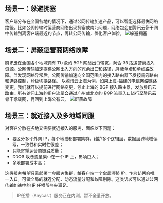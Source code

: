 ## 场景一：躲避拥塞
客户端分布在全国各地的情况下，通过公网传输加速产品，可以智能选择最快网络路径。比如公网传输时运营商网络出现拥塞或南北问题，网络包会在腾讯云骨干网中传输到离客户端最近的节点，再转公网传输，优化客户体验。
![躲避拥塞](//mc.qcloudimg.com/static/img/d2cc90d9db1581571994de66ab1b0a94/image.png)

## 场景二：屏蔽运营商网络故障
腾讯云在全国各个地域拥有 Tb 级的 BGP 网络出口带宽，聚合 35 路运营商接入资源。公网传输加速提供公网出入方向的冗余出口和路径，屏蔽单点和单线路故障。当发现网络异常后，公网传输加速向全国范围内的接入路由器下发按需的路由和选路控制，秒级切换路径。
以腾讯云上海为例，如果上海-福建的电信网络链路变更，我们就可以提前进行网络变更，停止上海的 BGP 接入路由器，发放腾讯云路由。所有访问上海的用户流量会通过广州或北京的 BGP 流量入口绕行至腾讯云骨干承载网，再回到上海公有云。
![屏蔽故障](//mc.qcloudimg.com/static/img/e3f2431de979e1bdc912ddd57cda6760/image.png)


## 场景三：就近接入及多地域同服
对客户分散在多地又需要就近接入的服务，面临以下问题：

- 要区分多个外网 IP，每个地域都部署集群，维护多个逻辑层，数据层跨地域读写，一致性和实时性很差；
- 只能寄望运营商链路质量；
- DDOS 攻击流量集中在一个 IP 上，影响巨大；
- 多地部署成本高；

这类服务希望只需部署一套服务集群，给客户端一个全局漂移 IP，作为访问的唯一入口。可做全局的就近分配、动态流量分配和故障剔除。这类诉求可以通过公网传输加速中的 IP 任播服务来满足。

>IP任播（Anycast）服务正在内测，暂不全量开放。